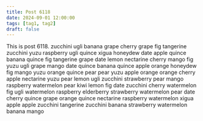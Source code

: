 ```yaml
---
title: Post 6118
date: 2024-09-01 12:00:00
tags: [tag1, tag2]
draft: false
---
```

This is post 6118.
zucchini
ugli
banana
grape
cherry
grape
fig
tangerine
zucchini
yuzu
raspberry
ugli
quince
xigua
honeydew
date
apple
quince
banana
quince
fig
tangerine
grape
date
lemon
nectarine
cherry
mango
fig
yuzu
ugli
grape
mango
date
quince
banana
quince
apple
orange
honeydew
fig
mango
yuzu
orange
quince
pear
pear
yuzu
apple
orange
orange
cherry
apple
nectarine
yuzu
pear
lemon
ugli
zucchini
strawberry
pear
mango
raspberry
watermelon
pear
kiwi
lemon
fig
date
zucchini
cherry
watermelon
fig
ugli
watermelon
raspberry
elderberry
strawberry
watermelon
pear
date
cherry
quince
grape
orange
quince
nectarine
raspberry
watermelon
xigua
apple
apple
zucchini
tangerine
zucchini
banana
strawberry
watermelon
banana
mango
